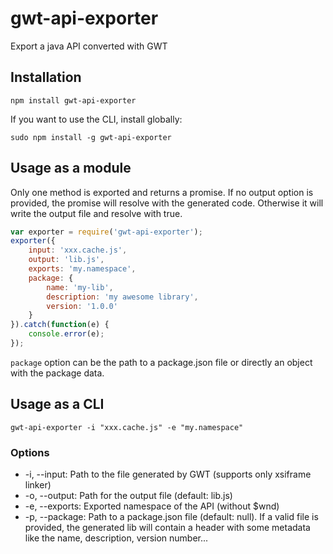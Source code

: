 # gwt-api-exporter

Export a java API converted with GWT

## Installation

`npm install gwt-api-exporter`

If you want to use the CLI, install globally:

`sudo npm install -g gwt-api-exporter`

## Usage as a module

Only one method is exported and returns a promise.
If no output option is provided, the promise will resolve with the generated code. Otherwise it will write the output
file and resolve with true.

```js
var exporter = require('gwt-api-exporter');
exporter({
    input: 'xxx.cache.js',
    output: 'lib.js',
    exports: 'my.namespace',
    package: {
        name: 'my-lib',
        description: 'my awesome library',
        version: '1.0.0'
    }
}).catch(function(e) {
    console.error(e);
});
```

`package` option can be the path to a package.json file or directly an object with the package data.

## Usage as a CLI

`gwt-api-exporter -i "xxx.cache.js" -e "my.namespace"`

### Options

 * -i, --input:    Path to the file generated by GWT (supports only xsiframe linker)
 * -o, --output:   Path for the output file (default: lib.js)
 * -e, --exports:  Exported namespace of the API (without $wnd)
 * -p, --package:  Path to a package.json file (default: null). If a valid file is provided, the generated lib will contain a header with some metadata like the name, description, version number...
